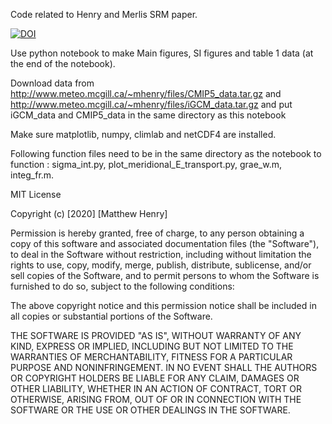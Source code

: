 Code related to Henry and Merlis SRM paper.

[![DOI](https://zenodo.org/badge/190785586.svg)](https://zenodo.org/badge/latestdoi/190785586)

Use python notebook to make Main figures, SI figures and table 1 data (at the end of the notebook).

Download data from http://www.meteo.mcgill.ca/~mhenry/files/CMIP5_data.tar.gz and http://www.meteo.mcgill.ca/~mhenry/files/iGCM_data.tar.gz and put iGCM_data and CMIP5_data in the same directory as this notebook

Make sure matplotlib, numpy, climlab and netCDF4 are installed.

Following function files need to be in the same directory as the notebook to function : sigma_int.py, plot_meridional_E_transport.py, grae_w.m, integ_fr.m.

MIT License

Copyright (c) [2020] [Matthew Henry]

Permission is hereby granted, free of charge, to any person obtaining a copy
of this software and associated documentation files (the "Software"), to deal
in the Software without restriction, including without limitation the rights
to use, copy, modify, merge, publish, distribute, sublicense, and/or sell
copies of the Software, and to permit persons to whom the Software is
furnished to do so, subject to the following conditions:

The above copyright notice and this permission notice shall be included in all
copies or substantial portions of the Software.

THE SOFTWARE IS PROVIDED "AS IS", WITHOUT WARRANTY OF ANY KIND, EXPRESS OR
IMPLIED, INCLUDING BUT NOT LIMITED TO THE WARRANTIES OF MERCHANTABILITY,
FITNESS FOR A PARTICULAR PURPOSE AND NONINFRINGEMENT. IN NO EVENT SHALL THE
AUTHORS OR COPYRIGHT HOLDERS BE LIABLE FOR ANY CLAIM, DAMAGES OR OTHER
LIABILITY, WHETHER IN AN ACTION OF CONTRACT, TORT OR OTHERWISE, ARISING FROM,
OUT OF OR IN CONNECTION WITH THE SOFTWARE OR THE USE OR OTHER DEALINGS IN THE
SOFTWARE.
